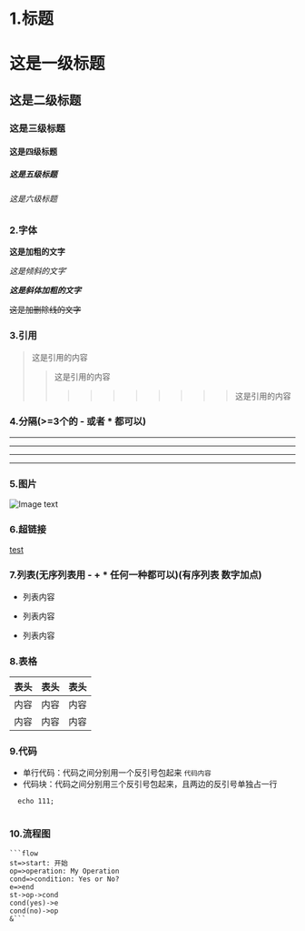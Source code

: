 # 1.标题
# 这是一级标题
## 这是二级标题
### 这是三级标题
#### 这是四级标题
##### 这是五级标题
###### 这是六级标题

### 2.字体

**这是加粗的文字**

*这是倾斜的文字*`

***这是斜体加粗的文字***

~~这是加删除线的文字~~

### 3.引用
>这是引用的内容
>>这是引用的内容
>>>>>>>>>>这是引用的内容

### 4.分隔(>=3个的 - 或者 * 都可以)

---
----
***
*****

### 5.图片
![Image text](https://github.com/sdfjklmin/MyObjSummary/blob/master/serviceMesh/img/shape.png)

### 6.超链接
 [test](https://github.com/)
 
### 7.列表(无序列表用 - + * 任何一种都可以)(有序列表 数字加点)
    
- 列表内容
+ 列表内容
* 列表内容

### 8.表格

表头|表头|表头
---|:--:|---:
内容|内容|内容
内容|内容|内容

### 9.代码
- 单行代码：代码之间分别用一个反引号包起来 `代码内容`
- 代码块：代码之间分别用三个反引号包起来，且两边的反引号单独占一行
```
  echo 111;
  
```
### 10.流程图

    ```flow
    st=>start: 开始
    op=>operation: My Operation
    cond=>condition: Yes or No?
    e=>end
    st->op->cond
    cond(yes)->e
    cond(no)->op
    &```

 